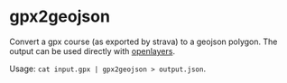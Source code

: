 # gpx2geojson

Convert a gpx course (as exported by strava) to a geojson polygon.
The output can be used directly with [openlayers](https://openlayers.org/en/latest/examples/geojson.html).

Usage: `cat input.gpx | gpx2geojson > output.json`.
